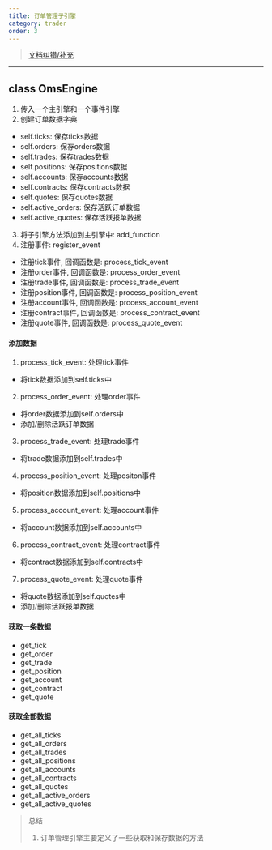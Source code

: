 ```yaml
---
title: 订单管理子引擎
category: trader
order: 3
---
```


> [文档纠错/补充](https://github.com/dumengru/docs_vnpy/tree/master/docs/_docs)

---

## class OmsEngine
1. 传入一个主引擎和一个事件引擎
2. 创建订单数据字典
- self.ticks: 保存ticks数据
- self.orders: 保存orders数据
- self.trades: 保存trades数据
- self.positions: 保存positions数据
- self.accounts: 保存accounts数据
- self.contracts: 保存contracts数据
- self.quotes: 保存quotes数据
- self.active_orders: 保存活跃订单数据
- self.active_quotes: 保存活跃报单数据
3. 将子引擎方法添加到主引擎中: add_function
4. 注册事件: register_event
- 注册tick事件, 回调函数是: process_tick_event
- 注册order事件, 回调函数是: process_order_event
- 注册trade事件, 回调函数是: process_trade_event
- 注册position事件, 回调函数是: process_position_event
- 注册account事件, 回调函数是: process_account_event
- 注册contract事件, 回调函数是: process_contract_event
- 注册quote事件, 回调函数是: process_quote_event

#### 添加数据
1. process_tick_event: 处理tick事件
- 将tick数据添加到self.ticks中
2. process_order_event: 处理order事件
- 将order数据添加到self.orders中
- 添加/删除活跃订单数据
3. process_trade_event: 处理trade事件
- 将trade数据添加到self.trades中
4. process_position_event: 处理positon事件
- 将position数据添加到self.positions中
5. process_account_event: 处理account事件
- 将account数据添加到self.accounts中
6. process_contract_event: 处理contract事件
- 将contract数据添加到self.contracts中
7. process_quote_event: 处理quote事件
- 将quote数据添加到self.quotes中
- 添加/删除活跃报单数据

#### 获取一条数据
- get_tick
- get_order
- get_trade
- get_position
- get_account
- get_contract
- get_quote

#### 获取全部数据
- get_all_ticks
- get_all_orders
- get_all_trades
- get_all_positions
- get_all_accounts
- get_all_contracts
- get_all_quotes
- get_all_active_orders
- get_all_active_quotes


> 总结
> 1. 订单管理引擎主要定义了一些获取和保存数据的方法